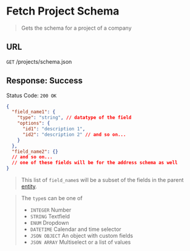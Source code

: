 # Fetch Project Schema

> Gets the schema for a project of a company

## URL

`GET` /projects/schema.json

## Response: Success

Status Code: `200 OK`

```json
{
  "field_name1": {
    "type": "string", // datatype of the field
    "options": {
      "id1": "description 1",
      "id2": "description 2" // and so on...
    }
  },
  "field_name2": {}
  // and so on...
  // one of these fields will be for the address schema as well
}
```

> This list of `field_name`s will be a subset of the fields in the parent [entity](./README.md).

> The `type`s can be one of
>
> - `INTEGER` Number
> - `STRING` Textfield
> - `ENUM` Dropdown
> - `DATETIME` Calendar and time selector
> - `JSON OBJECT` An object with custom fields
> - `JSON ARRAY` Multiselect or a list of values
